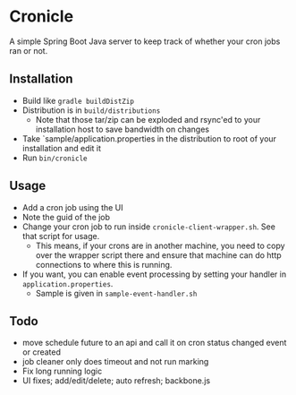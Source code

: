# Cronicle

A simple Spring Boot Java server to keep track of whether your cron jobs ran or not.


## Installation

* Build like `gradle buildDistZip`
* Distribution is in `build/distributions`
  * Note that those tar/zip can be exploded and rsync'ed to your installation host to save bandwidth on changes
* Take `sample/application.properties in the distribution to root of your installation and edit it
* Run `bin/cronicle`

## Usage

* Add a cron job using the UI
* Note  the guid of the job
* Change your cron job to run inside `cronicle-client-wrapper.sh`. See that script for usage.
  * This means, if your crons are in another machine, you need to copy over the wrapper script there
    and ensure that machine can do http connections to where this is running.
* If you want, you can enable event processing by setting your handler in `application.properties`.
  * Sample is given in `sample-event-handler.sh`

## Todo

* move schedule future to an api and call it on cron status changed event or created
* job cleaner only does timeout and not run marking
* Fix long running logic
* UI fixes; add/edit/delete; auto refresh; backbone.js

